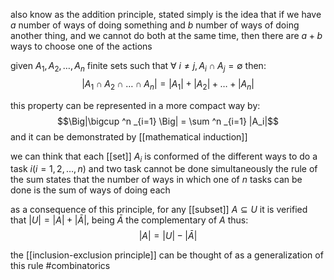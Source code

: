 also know  as the addition principle, stated simply is the idea that if we have $a$ number of ways of doing something and $b$ number of ways of doing another thing, and we cannot do both at the same time, then there are $a+b$ ways to choose one of the actions

given $A_1, A_2, \ldots , A_n$ finite sets such that $\forall \ i\ne j, A_i\cap A_j = \emptyset$
then:
$$|A_1 \cap A_2 \cap \ldots \cap A_n| = |A_1|+|A_2|+\ldots + |A_n|$$

this property can be represented in a more compact way by:
$$\Big|\bigcup ^n _{i=1} \Big| = \sum ^n _{i=1} |A_i|$$
and it can be demonstrated by [[mathematical induction]]

we can think that each [[set]] $A_i$ is conformed of the different ways to do a task $i(i=1,2,\ldots ,n)$ and two task cannot be done simultaneously
the rule of the sum states that the number of ways in which one of $n$ tasks can be done is the sum of ways of doing each

as a consequence of this principle, for any [[subset]] $A\subseteq U$ it is verified that $|U|=|A|+|\bar A|$, being $\bar A$ the complementary of $A$
thus:
$$|A| = |U|-|\bar A|$$


the [[inclusion-exclusion principle]] can be thought of as a generalization of this rule
#combinatorics